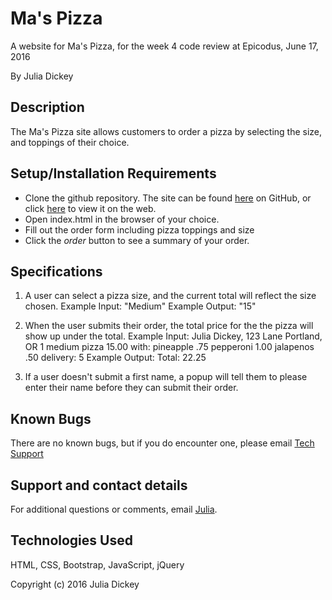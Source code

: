 # Ma's Pizza
A website for Ma's Pizza, for the week 4 code review at Epicodus, June 17, 2016

By Julia Dickey

## Description

The Ma's Pizza site allows customers to order a pizza by selecting the size, and toppings of their choice.

## Setup/Installation Requirements

* Clone the github repository. The site can be found [here](https://github.com/JuliaDickey/Pizza-Love) on GitHub, or click [here](http://juliadickey.github.io/Pizza-Love/ ) to view it on the web.
* Open index.html in the browser of your choice.
* Fill out the order form including pizza toppings and size
* Click the _order_ button to see a summary of your order.

## Specifications

1. A user can select a pizza size, and the current total will reflect the size chosen.
  Example Input: "Medium"
  Example Output: "15"

3. When the user submits their order, the total price for the the pizza will show up under the total.
  Example Input: Julia Dickey, 123 Lane Portland, OR
              1 medium pizza      15.00
                with: pineapple   .75
                      pepperoni   1.00
                      jalapenos   .50
                      delivery:   5
  Example Output: Total:      22.25

4. If a user doesn't submit a first name, a popup will tell them to please enter their name before they can submit their order.

## Known Bugs

There are no known bugs, but if you do encounter one, please email [Tech Support](emailto:techsupport.com)

## Support and contact details

For additional questions or comments, email [Julia](mailto:info@gmail.com).

## Technologies Used

HTML, CSS, Bootstrap, JavaScript, jQuery

Copyright (c) 2016 Julia Dickey
